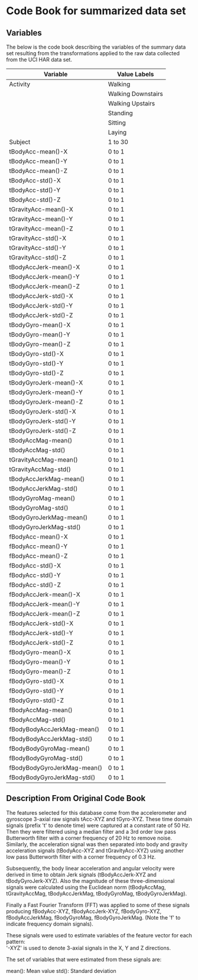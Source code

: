 # Code Book for summarized data set

## Variables

The below is the code book describing the variables of the summary data set
resulting from the transformations applied to the raw data collected from the
UCI HAR data set.

| Variable                    | Value Labels       |
|-----------------------------|--------------------|
| Activity                    | Walking            |
|                             | Walking Downstairs |
|                             | Walking Upstairs   |
|                             | Standing           |
|                             | Sitting            |
|                             | Laying             |
| Subject                     | 1 to 30            |
| tBodyAcc-mean()-X           | 0 to 1             |
| tBodyAcc-mean()-Y           | 0 to 1             |
| tBodyAcc-mean()-Z           | 0 to 1             |
| tBodyAcc-std()-X            | 0 to 1             |
| tBodyAcc-std()-Y            | 0 to 1             |
| tBodyAcc-std()-Z            | 0 to 1             |
| tGravityAcc-mean()-X        | 0 to 1             |
| tGravityAcc-mean()-Y        | 0 to 1             |
| tGravityAcc-mean()-Z        | 0 to 1             |
| tGravityAcc-std()-X         | 0 to 1             |
| tGravityAcc-std()-Y         | 0 to 1             |
| tGravityAcc-std()-Z         | 0 to 1             |
| tBodyAccJerk-mean()-X       | 0 to 1             |
| tBodyAccJerk-mean()-Y       | 0 to 1             |
| tBodyAccJerk-mean()-Z       | 0 to 1             |
| tBodyAccJerk-std()-X        | 0 to 1             |
| tBodyAccJerk-std()-Y        | 0 to 1             |
| tBodyAccJerk-std()-Z        | 0 to 1             |
| tBodyGyro-mean()-X          | 0 to 1             |
| tBodyGyro-mean()-Y          | 0 to 1             |
| tBodyGyro-mean()-Z          | 0 to 1             |
| tBodyGyro-std()-X           | 0 to 1             |
| tBodyGyro-std()-Y           | 0 to 1             |
| tBodyGyro-std()-Z           | 0 to 1             |
| tBodyGyroJerk-mean()-X      | 0 to 1             |
| tBodyGyroJerk-mean()-Y      | 0 to 1             |
| tBodyGyroJerk-mean()-Z      | 0 to 1             |
| tBodyGyroJerk-std()-X       | 0 to 1             |
| tBodyGyroJerk-std()-Y       | 0 to 1             |
| tBodyGyroJerk-std()-Z       | 0 to 1             |
| tBodyAccMag-mean()          | 0 to 1             |
| tBodyAccMag-std()           | 0 to 1             |
| tGravityAccMag-mean()       | 0 to 1             |
| tGravityAccMag-std()        | 0 to 1             |
| tBodyAccJerkMag-mean()      | 0 to 1             |
| tBodyAccJerkMag-std()       | 0 to 1             |
| tBodyGyroMag-mean()         | 0 to 1             |
| tBodyGyroMag-std()          | 0 to 1             |
| tBodyGyroJerkMag-mean()     | 0 to 1             |
| tBodyGyroJerkMag-std()      | 0 to 1             |
| fBodyAcc-mean()-X           | 0 to 1             |
| fBodyAcc-mean()-Y           | 0 to 1             |
| fBodyAcc-mean()-Z           | 0 to 1             |
| fBodyAcc-std()-X            | 0 to 1             |
| fBodyAcc-std()-Y            | 0 to 1             |
| fBodyAcc-std()-Z            | 0 to 1             |
| fBodyAccJerk-mean()-X       | 0 to 1             |
| fBodyAccJerk-mean()-Y       | 0 to 1             |
| fBodyAccJerk-mean()-Z       | 0 to 1             |
| fBodyAccJerk-std()-X        | 0 to 1             |
| fBodyAccJerk-std()-Y        | 0 to 1             |
| fBodyAccJerk-std()-Z        | 0 to 1             |
| fBodyGyro-mean()-X          | 0 to 1             |
| fBodyGyro-mean()-Y          | 0 to 1             |
| fBodyGyro-mean()-Z          | 0 to 1             |
| fBodyGyro-std()-X           | 0 to 1             |
| fBodyGyro-std()-Y           | 0 to 1             |
| fBodyGyro-std()-Z           | 0 to 1             |
| fBodyAccMag-mean()          | 0 to 1             |
| fBodyAccMag-std()           | 0 to 1             |
| fBodyBodyAccJerkMag-mean()  | 0 to 1             |
| fBodyBodyAccJerkMag-std()   | 0 to 1             |
| fBodyBodyGyroMag-mean()     | 0 to 1             |
| fBodyBodyGyroMag-std()      | 0 to 1             |
| fBodyBodyGyroJerkMag-mean() | 0 to 1             |
| fBodyBodyGyroJerkMag-std()  | 0 to 1             |


## Description From Original Code Book

The features selected for this database come from the accelerometer and gyroscope 3-axial raw signals tAcc-XYZ and tGyro-XYZ. These time domain signals (prefix 't' to denote time) were captured at a constant rate of 50 Hz. Then they were filtered using a median filter and a 3rd order low pass Butterworth filter with a corner frequency of 20 Hz to remove noise. Similarly, the acceleration signal was then separated into body and gravity acceleration signals (tBodyAcc-XYZ and tGravityAcc-XYZ) using another low pass Butterworth filter with a corner frequency of 0.3 Hz. 

Subsequently, the body linear acceleration and angular velocity were derived in time to obtain Jerk signals (tBodyAccJerk-XYZ and tBodyGyroJerk-XYZ). Also the magnitude of these three-dimensional signals were calculated using the Euclidean norm (tBodyAccMag, tGravityAccMag, tBodyAccJerkMag, tBodyGyroMag, tBodyGyroJerkMag). 

Finally a Fast Fourier Transform (FFT) was applied to some of these signals producing fBodyAcc-XYZ, fBodyAccJerk-XYZ, fBodyGyro-XYZ, fBodyAccJerkMag, fBodyGyroMag, fBodyGyroJerkMag. (Note the 'f' to indicate frequency domain signals). 

These signals were used to estimate variables of the feature vector for each pattern:  
'-XYZ' is used to denote 3-axial signals in the X, Y and Z directions.

The set of variables that were estimated from these signals are:

mean(): Mean value
std(): Standard deviation